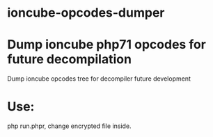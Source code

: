 # ioncube-opcodes-dumper
Dump ioncube php71 opcodes for future decompilation
================================================================
Dump ioncube opcodes tree for decompiler future development

Use:
================================================================
php run.phpr, change encrypted file inside.
